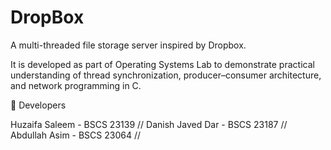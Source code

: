# DropBox
A multi-threaded file storage server inspired by Dropbox.


It is developed as part of Operating Systems Lab to demonstrate practical understanding of thread synchronization, producer–consumer architecture, and network programming in C.

👥 Developers

Huzaifa Saleem   - BSCS 23139   //
Danish Javed Dar - BSCS 23187   // 
Abdullah Asim    - BSCS 23064   // 
